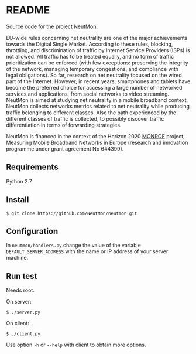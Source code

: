 # README #

Source code for the project [NeutMon](http://vecchio.iet.unipi.it/neutmon/).

EU-wide rules concerning net neutrality are one of the major achievements towards the Digital Single Market. According to these rules, blocking, throttling, and discrimination of traffic by Internet Service Providers (ISPs) is not allowed. All traffic has to be treated equally, and no form of traffic prioritization can be enforced (with few exceptions: preserving the integrity of the network, managing temporary congestions, and compliance with legal obligations). So far, research on net neutrality focused on the wired part of the Internet. However, in recent years, smartphones and tablets have become the preferred choice for accessing a large number of networked services and applications, from social networks to video streaming. NeutMon is aimed at studying net neutrality in a mobile broadband context. NeutMon collects networks metrics related to net neutrality while producing traffic belonging to different classes. Also the path experienced by the different classes of traffic is collected, to possibly discover traffic differentiation in terms of forwarding strategies.

NeutMon is financed in the context of the Horizon 2020 [MONROE](http://www.monroe-project.eu/) project, Measuring Mobile Broadband Networks in Europe (research and innovation programme under grant agreement No 644399).

## Requirements ##

Python 2.7

## Install ##

	$ git clone https://github.com/NeutMon/neutmon.git
	
## Configuration ##

In `neutmon/handlers.py` change the value of the variable `DEFAULT_SERVER_ADDRESS`
with the name or IP address of your server machine.

## Run test ##

Needs root.

On server:

	$ ./server.py

On client:

	$ ./client.py

Use option `-h` or `--help` with client to obtain more options.
